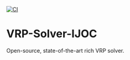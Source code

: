 [![CI](https://github.com/N-Wouda/VRP-Solver-IJOC/actions/workflows/CI.yml/badge.svg?branch=main)](https://github.com/N-Wouda/VRP-Solver-IJOC/actions/workflows/CI.yml)

# VRP-Solver-IJOC

Open-source, state-of-the-art rich VRP solver.
